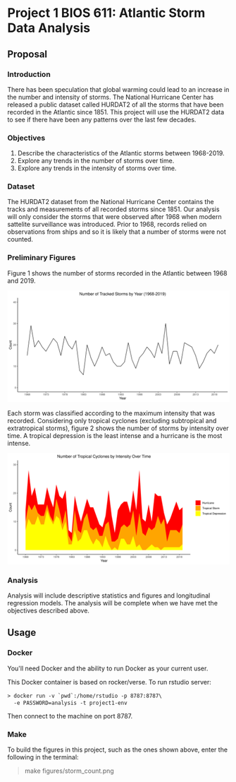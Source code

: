 Project 1 BIOS 611: Atlantic Storm Data Analysis
================================================

Proposal
--------

### Introduction

There has been speculation that global warming could lead to an increase in the 
number and intensity of storms. The National Hurricane Center has released a 
public dataset called HURDAT2 of all the storms that have been recorded in the
Atlantic since 1851. This project will use the HURDAT2 data to see if there have 
been any patterns over the last few decades. 

### Objectives

1. Describe the characteristics of the Atlantic storms between 1968-2019.
2. Explore any trends in the number of storms over time.
3. Explore any trends in the intensity of storms over time.

### Dataset 

The HURDAT2 dataset from the National Hurricane Center contains the tracks and 
measurements of all recorded storms since 1851. Our analysis will only consider 
the storms that were observed after 1968 when modern sattelite surveillance 
was introduced. Prior to 1968, records relied on observations from ships and so 
it is likely that a number of storms were not counted. 

### Preliminary Figures

Figure 1 shows the number of storms recorded in the Atlantic between 1968 and 
2019. 

![](assets/storm_count.png)

Each storm was classified according to the maximum intensity that was recorded.
Considering only tropical cyclones (excluding subtropical and extratropical 
storms), figure 2 shows the number of storms by intensity over time. A 
tropical depression is the least intense and a hurricane is the most intense. 

![](assets/cyclone_count.png)

### Analysis

Analysis will include descriptive statistics and figures and longitudinal 
regression models. The analysis will be complete when we have met the objectives
described above.


Usage
-----

### Docker

You'll need Docker and the ability to run Docker as your current user.

This Docker container is based on rocker/verse. To run rstudio server:

    > docker run -v `pwd`:/home/rstudio -p 8787:8787\
      -e PASSWORD=analysis -t project1-env
    
Then connect to the machine on port 8787.

### Make 

To build the figures in this project, such as the ones shown above, enter the 
following in the terminal:

  > make figures/storm_count.png
  